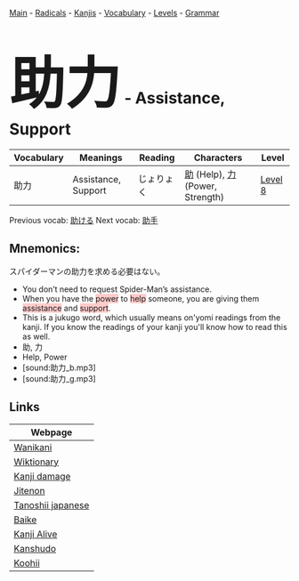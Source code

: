 <style> bigfont {font-size: 100px}</style>
[Main](../README.md) -
[Radicals](../radicals.md) -
[Kanjis](../kanjis.md) -
[Vocabulary](../vocabulary.md) -
[Levels](../levels.md) -
[Grammar](../grammar.md)
# <bigfont> 助力</bigfont> - Assistance, Support 

| Vocabulary | Meanings | Reading | Characters | Level |
| --- | --- | --- | --- | --- |
| 助力 | Assistance, Support | じょりょく |  [助](../kanjis/助.md) (Help), [力](../kanjis/力.md) (Power, Strength) | [Level 8](../levels/wk_level8.md) |

Previous vocab: [助ける](助ける.md) Next vocab: [助手](助手.md) 

## Mnemonics:
スパイダーマンの助力を求める必要はない。
* You don’t need to request Spider-Man’s assistance.
* When you have the <span style="background-color:#ffcccb"> power</span> to <span style="background-color:#ffcccb"> help</span> someone, you are giving them <span style="background-color:#ffcccb"> assistance</span> and <span style="background-color:#ffcccb"> support</span>.
* This is a jukugo word, which usually means on'yomi readings from the kanji. If you know the readings of your kanji you'll know how to read this as well.
* 助, 力
* Help, Power
* [sound:助力_b.mp3]
* [sound:助力_g.mp3]


## Links 

| Webpage |
| --- |
| [Wanikani          ](https://www.wanikani.com/kanji/助力) |
| [Wiktionary        ](https://en.wiktionary.org/wiki/助力) |
| [Kanji damage      ](http://www.kanjidamage.com/kanji/search?utf8=✓&q=助力) |
| [Jitenon           ](https://jitenon.com/kanji/助力) |
| [Tanoshii japanese ](https://www.tanoshiijapanese.com/dictionary/kanji.cfm?k=助力) |
| [Baike             ](https://baike.baidu.com/item/助力) |
| [Kanji Alive       ](https://app.kanjialive.com/助力) |
| [Kanshudo          ](https://www.kanshudo.com/searchmn?q=助力) |
| [Koohii            ](https://kanji.koohii.com/study/kanji/助力) |
